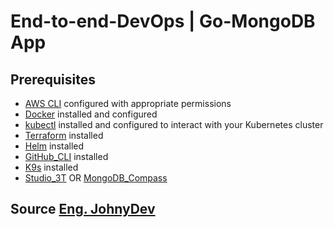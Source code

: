 # End-to-end-DevOps | Go-MongoDB App



## Prerequisites

- [AWS CLI](https://docs.aws.amazon.com/cli/latest/userguide/getting-started-install.html) configured with appropriate permissions
- [Docker](https://docs.docker.com/engine/install/) installed and configured
- [kubectl](https://kubernetes.io/docs/tasks/tools/) installed and configured to interact with your Kubernetes cluster
- [Terraform](https://developer.hashicorp.com/terraform/tutorials/aws-get-started/install-cli) installed
- [Helm](https://helm.sh/docs/intro/install/) installed
- [GitHub_CLI](https://github.com/cli/cli) installed
- [K9s](https://k9scli.io/topics/install/) installed
- [Studio_3T](https://studio3t.com/download/) OR [MongoDB_Compass](https://www.mongodb.com/try/download/atlascli)

## Source <a href="https://www.youtube.com/watch?v=evtBxC8MXHY&lc=Ugz3Op2FStcEHRg_crt4AaABAg.9ztOBFwvHB89ztVel4UxjU" target="_blank">Eng. JohnyDev</a>
